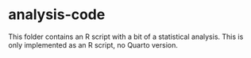 # analysis-code

This folder contains  an R script with a bit of a statistical analysis. This is only implemented as an R script, no Quarto version. 
